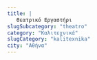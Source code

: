 ```yaml
---
title: |
   Θεατρικό Εργαστήρι
slugSubcategory: "theatro"
category: "Καλιτεχνικά"
slugCategory: "kalitexnika"
city: "Αθήνα"
---
```


